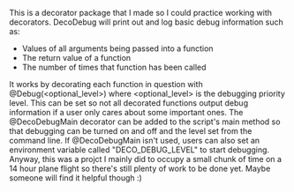 This is a decorator package that I made so I could practice working with decorators.
DecoDebug will print out and log basic debug information such as:
- Values of all arguments being passed into a function
- The return value of a function
- The number of times that function has been called

It works by decorating each function in question with @Debug(<optional_level>) where <optional_level>
is the debugging priority level. This can be set so not all decorated functions output debug information
if a user only cares about some important ones.
The @DecoDebugMain decorator can be added to the script's main method so that debugging can be turned on
and off and the level set from the command line.
If @DecoDebugMain isn't used, users can also set an environment variable called "DECO_DEBUG_LEVEL" to 
start debugging.
Anyway, this was a projct I mainly did to occupy a small chunk of time on a 14 hour plane flight so there's still plenty
of work to be done yet. Maybe someone will find it helpful though :)
